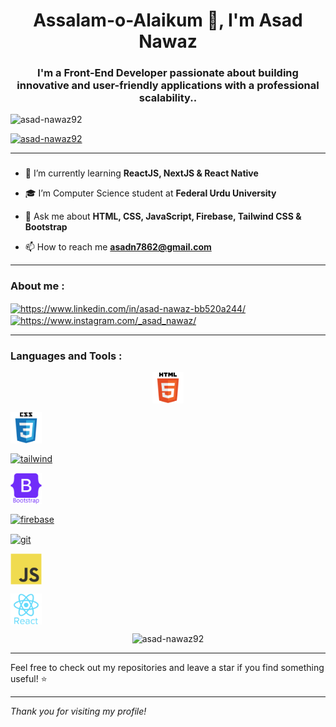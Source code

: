 <h1 align="center">Assalam-o-Alaikum 👋, I'm Asad Nawaz</h1>
<h3 align="center">I'm a Front-End Developer passionate about building innovative and user-friendly applications with a professional scalability..</h3>

<p align="left"> <img src="https://komarev.com/ghpvc/?username=Asad-Nawaz92&color=blueviolet&style=flat"
alt="asad-nawaz92" /> </p>

<p align="left"> <a href="https://github.com/ryo-ma/github-profile-trophy"><img src="https://github-profile-trophy.vercel.app/?username=Asad-Nawaz92" alt="asad-nawaz92" /></a> </p>

---

<h3 align="left"></h3>

- 🔭 I’m currently learning **ReactJS, NextJS & React Native**

- 🎓 I’m Computer Science student at **Federal Urdu University**

- 💬 Ask me about **HTML, CSS, JavaScript, Firebase, Tailwind CSS & Bootstrap**

- 📫 How to reach me **asadn7862@gmail.com**

---

<h3 align="left">About me :</h3>
<p align="left">
<a href="https://www.linkedin.com/in/asad-nawaz-bb520a244/" target="_blank"><img align="center" src="https://raw.githubusercontent.com/rahuldkjain/github-profile-readme-generator/master/src/images/icons/Social/linked-in-alt.svg" alt="https://www.linkedin.com/in/asad-nawaz-bb520a244/" height="30" width="40" /></a>
<a href="https://www.instagram.com/_asad_nawaz/" target="_blank"><img align="center" src="https://raw.githubusercontent.com/rahuldkjain/github-profile-readme-generator/master/src/images/icons/Social/instagram.svg" alt="https://www.instagram.com/_asad_nawaz/" height="30" width="40" /></a>
</p>

---

<h3 align="left">Languages and Tools :</h3>
<p align="center">
<a href="https://www.w3.org/html/" target="_blank" rel="noreferrer"><img align="center" src="https://raw.githubusercontent.com/devicons/devicon/master/icons/html5/html5-original-wordmark.svg" alt="html5" width="50" height="50"/> </a>

<a href="https://www.w3schools.com/css/" target="_blank" rel="noreferrer"> <img align="center" src="https://raw.githubusercontent.com/devicons/devicon/master/icons/css3/css3-original-wordmark.svg" alt="css3" width="50" height="50"/> </a>

<a href="https://tailwindcss.com/" target="_blank" rel="noreferrer"> <img align="center" src="https://www.vectorlogo.zone/logos/tailwindcss/tailwindcss-icon.svg" alt="tailwind" width="50" height="50"/> </a>

<a href="https://getbootstrap.com" target="_blank" rel="noreferrer"> <img align="center" src="https://raw.githubusercontent.com/devicons/devicon/master/icons/bootstrap/bootstrap-plain-wordmark.svg" alt="bootstrap5" width="50" height="50"/> </a>

<a href="https://firebase.google.com/" target="_blank" rel="noreferrer"> <img align="center" src="https://www.vectorlogo.zone/logos/firebase/firebase-icon.svg" alt="firebase" width="50" height="50"/> </a>

<a href="https://git-scm.com/" target="_blank" rel="noreferrer"> <img align="center" src="https://www.vectorlogo.zone/logos/git-scm/git-scm-icon.svg" alt="git" width="50" height="50"/> </a>

<a href="https://developer.mozilla.org/en-US/docs/Web/JavaScript" target="_blank" rel="noreferrer"> <img align="center" src="https://raw.githubusercontent.com/devicons/devicon/master/icons/javascript/javascript-original.svg" alt="javascript" width="50" height="50"/> </a>

<a href="https://reactjs.org/" target="_blank" rel="noreferrer"> <img align="center" src="https://raw.githubusercontent.com/devicons/devicon/master/icons/react/react-original-wordmark.svg" alt="react" width="50" height="50"/> </a>

</p>

<p align="center"><img src="https://github-readme-stats.vercel.app/api/top-langs?username=Asad-Nawaz92&show_icons=true&locale=en&layout=compact" alt="asad-nawaz92" /></p>

---

<!--
#### GitHub Stats

![Asad's GitHub stats](https://github-readme-stats.vercel.app/api?username=Asad-Nawaz92&show_icons=true&theme=radical)

--- -->

Feel free to check out my repositories and leave a star if you find something useful! ⭐

---

_Thank you for visiting my profile!_
